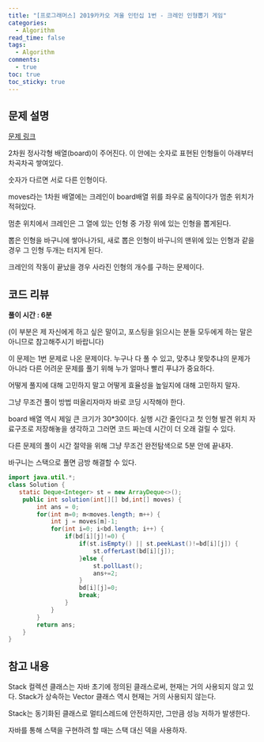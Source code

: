 ```yaml
---
title: "[프로그래머스] 2019카카오 겨울 인턴십 1번 - 크레인 인형뽑기 게임"
categories:
  - Algorithm
read_time: false
tags:
  - Algorithm
comments:
  - true
toc: true
toc_sticky: true
---
```

## 문제 설명
[문제 링크](https://programmers.co.kr/learn/courses/30/lessons/64061?language=java)

2차원 정사각형 배열(board)이 주어진다. 이 안에는 숫자로 표현된 인형들이 아래부터 차곡차곡 쌓여있다.

숫자가 다르면 서로 다른 인형이다.

moves라는 1차원 배열에는 크레인이 board배열 위를 좌우로 움직이다가 멈춘 위치가 적혀있다.

멈춘 위치에서 크레인은 그 열에 있는 인형 중 가장 위에 있는 인형을 뽑게된다.

뽑은 인형을 바구니에 쌓아나가되, 새로 뽑은 인형이 바구니의 맨위에 있는 인형과 같을 경우 그 인형 두개는 터지게 된다.

크레인의 작동이 끝났을 경우 사라진 인형의 개수를 구하는 문제이다.

## 코드 리뷰
__풀이 시간 : 6분__

(이 부분은 제 자신에게 하고 싶은 말이고, 포스팅을 읽으시는 분들 모두에게 하는 말은 아니므로 참고해주시기 바랍니다)

이 문제는 1번 문제로 나온 문제이다. 누구나 다 풀 수 있고, 맞추냐 못맞추냐의 문제가 아니라 다른 어려운 문제를 풀기 위해 누가 얼마나 빨리 푸냐가 중요하다.

어떻게 풀지에 대해 고민하지 말고 어떻게 효율성을 높일지에 대해 고민하지 말자.

그냥 무조건 풀이 방법 떠올리자마자 바로 코딩 시작해야 한다.

board 배열 역시 제일 큰 크기가 30*30이다. 실행 시간 줄인다고 첫 인형 발견 위치 자료구조로 저장해놓을 생각하고 그러면 코드 짜는데 시간이 더 오래 걸릴 수 있다.

다른 문제의 풀이 시간 절약을 위해 그냥 무조건 완전탐색으로 5분 안에 끝내자.

바구니는 스택으로 풀면 금방 해결할 수 있다.

```java
import java.util.*;
class Solution {
   static Deque<Integer> st = new ArrayDeque<>();
	public int solution(int[][] bd,int[] moves) {
		int ans = 0;
		for(int m=0; m<moves.length; m++) {
			int j = moves[m]-1;
			for(int i=0; i<bd.length; i++) {
				if(bd[i][j]!=0) {
					if(st.isEmpty() || st.peekLast()!=bd[i][j]) {
						st.offerLast(bd[i][j]);
					}else {
						st.pollLast();
						ans+=2;
					}
					bd[i][j]=0;
					break;
				}
			}
		}
		return ans;
	}
}
```

## 참고 내용
Stack<E> 컬렉션 클래스는 자바 초기에 정의된 클래스로써, 현재는 거의 사용되지 않고 있다. Stack<E>가 상속하는 Vector<E> 클래스 역시 현재는 거의 사용되지 않는다.

Stack<E>는 동기화된 클래스로 멀티스레드에 안전하지만, 그만큼 성능 저하가 발생한다.

자바를 통해 스택을 구현하려 할 때는 스택 대신 덱을 사용하자.
